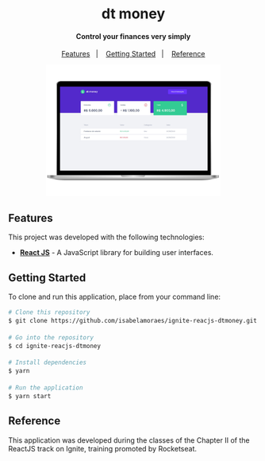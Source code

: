 <h1 align="center">
  dt money
</h1>

<h4 align="center">
  Control your finances very simply
</h4>

<p align="center">
  <a href="#features">Features</a>&nbsp;&nbsp;&nbsp;|&nbsp;&nbsp;&nbsp;
  <a href="#getting-started">Getting Started</a>&nbsp;&nbsp;&nbsp;|&nbsp;&nbsp;&nbsp;
  <a href="#reference">Reference</a>
</p>

<p align="center">
  <img alt="Application Demo" src="https://github.com/isabelamoraes/ignite-reactjs-dtmoney/blob/main/demo/web.jpg?raw=true" width="70%">
</p>

## Features

This project was developed with the following technologies:

- **[React JS](https://reactjs.org/)** - A JavaScript library for building user interfaces.

## Getting Started

To clone and run this application, place from your command line:

```bash
# Clone this repository
$ git clone https://github.com/isabelamoraes/ignite-reacjs-dtmoney.git

# Go into the repository
$ cd ignite-reacjs-dtmoney

# Install dependencies
$ yarn

# Run the application
$ yarn start

```

## Reference

This application was developed during the classes of the Chapter II of the ReactJS track on Ignite, training promoted by Rocketseat.
